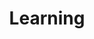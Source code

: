 ---
id: trkx8xrg7g2fm023ez4ldqj
title: Learning
desc: ''
updated: 1666338606261
created: 1649859853071
nav_order: 2
---
